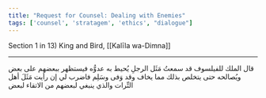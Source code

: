 ```yaml
---
title: "Request for Counsel: Dealing with Enemies"
tags: ['counsel', 'stratagem', 'ethics', "dialogue"]
---
```


 Section 1 in 13) King and Bird, [[Kalīla wa-Dimna]]

---
قال الملك للفيلسوف قد سمعتُ مَثَل الرجلِ يُحيط به عدوُّه فيستظهر ببعضهم على بعض ويُصالحه حتى يتخلص بذلك مما يخاف وقد وَفى وسَلِم فاضرب لي  إن رأيت  مَثَلَ أهل التِّرات والذي ينبغي لبعضهم من الاتقاء لبعض
